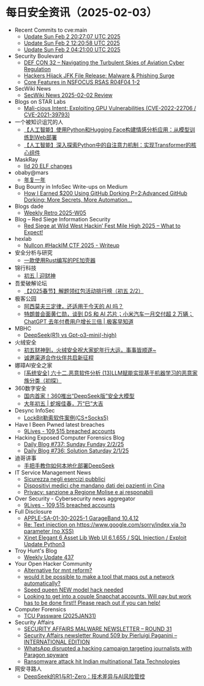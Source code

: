 # 每日安全资讯（2025-02-03）

- Recent Commits to cve:main
  - [Update Sun Feb  2 20:27:07 UTC 2025](https://github.com/trickest/cve/commit/fcf3014fa98cc26f06af3e2bab5e9248e80b149f)
  - [Update Sun Feb  2 12:20:58 UTC 2025](https://github.com/trickest/cve/commit/a65cb4569063b4a65b895041ed0abcdb1df57ff9)
  - [Update Sun Feb  2 04:21:00 UTC 2025](https://github.com/trickest/cve/commit/3e10a03ba05176de772d99d5a5a2c51ac1c34160)
- Security Boulevard
  - [DEF CON 32 – Navigating the Turbulent Skies of Aviation Cyber Regulation](https://securityboulevard.com/2025/02/def-con-32-navigating-the-turbulent-skies-of-aviation-cyber-regulation-2/)
  - [Hackers Hijack JFK File Release: Malware & Phishing Surge](https://securityboulevard.com/2025/02/hackers-hijack-jfk-file-release-malware-phishing-surge/)
  - [Core Features in NSFOCUS RSAS R04F04 1-2](https://securityboulevard.com/2025/02/core-features-in-nsfocus-rsas-r04f04-1-2/)
- SecWiki News
  - [SecWiki News 2025-02-02 Review](http://www.sec-wiki.com/?2025-02-02)
- Blogs on STAR Labs
  - [Mali-cious Intent: Exploiting GPU Vulnerabilities (CVE-2022-22706 / CVE-2021-39793)](https://starlabs.sg/blog/2025/12-mali-cious-intent-exploiting-gpu-vulnerabilities-cve-2022-22706/)
- 一个被知识诅咒的人
  - [【人工智能】使用Python和Hugging Face构建情感分析应用：从模型训练到Web部署](https://blog.csdn.net/nokiaguy/article/details/145420450)
  - [【人工智能】深入探索Python中的自注意力机制：实现Transformer的核心组件](https://blog.csdn.net/nokiaguy/article/details/145420439)
- MaskRay
  - [lld 20 ELF changes](https://maskray.me/blog/2025-02-02-lld-20-elf-changes)
- obaby@mars
  - [年复一年](https://h4ck.org.cn/2025/02/19063)
- Bug Bounty in InfoSec Write-ups on Medium
  - [How I Earned $200 Using GitHub Dorking P=2:Advanced GitHub Dorking: More Secrets, More Automation…](https://infosecwriteups.com/advanced-github-dorking-more-secrets-more-automation-more-bounties-f39dd553b1c2?source=rss----7b722bfd1b8d--bug_bounty)
- Blogs  dade
  - [Weekly Retro 2025-W05](https://0xda.de/blog/2025/02/weekly-retro-2025-w05/)
- Blog – Red Siege Information Security
  - [Red Siege at Wild West Hackin’ Fest Mile High 2025 – What to Expect!](https://redsiege.com/blog/2025/02/red-siege-at-wild-west-hackin-fest-mile-high-2025-what-to-expect/)
- hexlab
  - [Nullcon #HackIM CTF 2025 - Writeup](https://hexlab.xyz/blog/Nullcon-HackIM-CTF-2025-Writeup/)
- 安全分析与研究
  - [一款使用Rust编写的PE加壳器](https://mp.weixin.qq.com/s?__biz=MzA4ODEyODA3MQ==&mid=2247490280&idx=1&sn=27a8a52ec1103e01e0110d3cd8177b5d&chksm=902fb5c0a7583cd6218d677628b2525d44e71fe4a1a277e33d09f2eb178e9d0f3d1b7f16868b&scene=58&subscene=0#rd)
- 锦行科技
  - [初五 | 迎财神](https://mp.weixin.qq.com/s?__biz=MzIxNTQxMjQyNg==&mid=2247493742&idx=1&sn=6c298f8ce178ae5f381c68b29f886a7f&chksm=979a13cba0ed9add09c5b22955bcce5e7a177a09072e01fe7ecdb9b58a578e7a75a7338606aa&scene=58&subscene=0#rd)
- 吾爱破解论坛
  - [【2025春节】解题领红包活动排行榜（初五 2/2）](https://mp.weixin.qq.com/s?__biz=MjM5Mjc3MDM2Mw==&mid=2651141668&idx=1&sn=82663ea0981e0c6f1544bb1fe7ab6bb8&chksm=bd50a6708a272f660989d775c0b51760ab65a87bdfaebbc3eb8e52d3797a728c8c3c53cdc3db&scene=58&subscene=0#rd)
- 极客公园
  - [阿西莫夫三定律，还适用于今天的 AI 吗？](https://mp.weixin.qq.com/s?__biz=MTMwNDMwODQ0MQ==&mid=2653073110&idx=1&sn=b277757d83dc66d3c5755989bdf48f50&chksm=7e57d36049205a76146ef55cb30a443f45110c7828858b74358ef216851bb3d2050790c61b32&scene=58&subscene=0#rd)
  - [特朗普会面黄仁勋，谈到 DS 和 AI 芯片；小米汽车一月交付超 2 万辆；ChatGPT 去年付费用户增长三倍 | 极客早知道](https://mp.weixin.qq.com/s?__biz=MTMwNDMwODQ0MQ==&mid=2653073109&idx=1&sn=3a5c6e9636f6223b1e994a0d7c7ef99e&chksm=7e57d36349205a75d495f380e35da4f2c90ad22710777273824e8a28f1952b68aff534019547&scene=58&subscene=0#rd)
- MBHC
  - [DeepSeek(R1) vs Gpt-o3-mini(-high)](https://mp.weixin.qq.com/s?__biz=MzU5Mzk3NTE0Mw==&mid=2247483715&idx=1&sn=8f936ef2f0c039f3e1d7bbf3d7bf66df&chksm=fe09034bc97e8a5d5e70e334a94f5e775517c607f283d57c8b72e82f3e69e3f55861234dbc2d&scene=58&subscene=0#rd)
- 火绒安全
  - [初五财神到，火绒安全祝大家蛇年行大运，事事皆顺遂~](https://mp.weixin.qq.com/s?__biz=MzI3NjYzMDM1Mg==&mid=2247522009&idx=1&sn=427a7360c75c10d3278f62a51ef5b068&chksm=eb7048e6dc07c1f0dfeea1cbf6b85548ce582944fbfea679ffde25c1b6e6d1f148aea83dabc7&scene=58&subscene=0#rd)
  - [诚邀渠道合作伙伴共启新征程](https://mp.weixin.qq.com/s?__biz=MzI3NjYzMDM1Mg==&mid=2247522009&idx=2&sn=ca2b184d62f7ecba76d349a8faa6d2bf&chksm=eb7048e6dc07c1f05ec257548f51393da431feaac3cc1a829fa508cde8291071d95277882a19&scene=58&subscene=0#rd)
- 娜璋AI安全之家
  - [[系统安全] 六十二.恶意软件分析 (13)LLM赋能实现基于机器学习的恶意家族分类（初探）](https://mp.weixin.qq.com/s?__biz=Mzg5MTM5ODU2Mg==&mid=2247501299&idx=1&sn=c461a9440fcea0ecee2c1d78cdda5cdd&chksm=cfcf753ef8b8fc289095d45e909b053dcb87dd4794e462fcf1d60ee5c8e7715cc2f2f8c2af13&scene=58&subscene=0#rd)
- 360数字安全
  - [国内首家！360推出“DeepSeek版”安全大模型](https://mp.weixin.qq.com/s?__biz=MzA4MTg0MDQ4Nw==&mid=2247579300&idx=1&sn=fb81fc2b90cac494c296287ef221c64f&chksm=9f8d26aca8faafbab862d9d12c16bf810abde53f061e47a38f952b28862d897e8405ebd99be1&scene=58&subscene=0#rd)
  - [大年初五 | 蛇报佳春，万“巳”大吉](https://mp.weixin.qq.com/s?__biz=MzA4MTg0MDQ4Nw==&mid=2247579300&idx=2&sn=c06abb2df32188e9b4d4cda59aad3c1a&chksm=9f8d26aca8faafba2fa3a2ff9c51bb3b8b9909869b1b29790b16afb0c7c3bf5db029ef357909&scene=58&subscene=0#rd)
- Desync InfoSec
  - [LockBit勒索软件案例(CS+Socks5)](https://mp.weixin.qq.com/s?__biz=MzkzMDE3ODc1Mw==&mid=2247489011&idx=1&sn=cdefefd425a7437c3ef0df558eb05375&chksm=c27f665df508ef4b1dd69002004b822d8088e12e7ddb41fb844da301a2dc60d7acacb9ed6733&scene=58&subscene=0#rd)
- Have I Been Pwned latest breaches
  - [9Lives - 109,515 breached accounts](https://haveibeenpwned.com/PwnedWebsites#9Lives)
- Hacking Exposed Computer Forensics Blog
  - [Daily Blog #737: Sunday Funday 2/2/25](https://www.hecfblog.com/2025/02/daily-blog-737-sunday-funday-2225.html)
  - [Daily Blog #736: Solution Saturday 2/1/25](https://www.hecfblog.com/2025/02/daily-blog-736-solution-saturday-2125.html)
- 迪哥讲事
  - [手把手教你如何本地化部署DeepSeek](https://mp.weixin.qq.com/s?__biz=MzIzMTIzNTM0MA==&mid=2247497017&idx=1&sn=c755513c5dbf6ec01ad0d40eba61ae44&chksm=e8a5ff5adfd2764cbfc5d5022694332b05284a95fecaccdd14aa436daac1a63d33e4089b7287&scene=58&subscene=0#rd)
- IT Service Management News
  - [Sicurezza negli esercizi pubblici](http://blog.cesaregallotti.it/2025/02/sicurezza-negli-esercizi-pubblici.html)
  - [Dispositivi medici che mandano dati dei pazienti in Cina](http://blog.cesaregallotti.it/2025/02/dispositivi-medici-che-mandano-dati-dei.html)
  - [Privacy: sanzione a Regione Molise e ai responabili](http://blog.cesaregallotti.it/2025/02/privacy-sanzione-regione-molise-e-ai.html)
- Over Security - Cybersecurity news aggregator
  - [9Lives - 109,515 breached accounts](https://haveibeenpwned.com/PwnedWebsites#9Lives)
- Full Disclosure
  - [APPLE-SA-01-30-2025-1 GarageBand 10.4.12](https://seclists.org/fulldisclosure/2025/Feb/2)
  - [Re: Text injection on https://www.google.com/sorry/index via ?q parameter (no XSS)](https://seclists.org/fulldisclosure/2025/Feb/1)
  - [Xinet Elegant 6 Asset Lib Web UI 6.1.655 / SQL Injection / Exploit Update Python3](https://seclists.org/fulldisclosure/2025/Feb/0)
- Troy Hunt's Blog
  - [Weekly Update 437](https://www.troyhunt.com/weekly-update-437/)
- Your Open Hacker Community
  - [Alternative for mnt reform?](https://www.reddit.com/r/HowToHack/comments/1ig2fg0/alternative_for_mnt_reform/)
  - [would it be possible to make a tool that maps out a network automatically?](https://www.reddit.com/r/HowToHack/comments/1ifq4l8/would_it_be_possible_to_make_a_tool_that_maps_out/)
  - [Speed queen NEW model hack needed](https://www.reddit.com/r/HowToHack/comments/1ig61me/speed_queen_new_model_hack_needed/)
  - [Looking to get into a couple Snapchat accounts. Will pay but work has to be done first!! Please reach out if you can help!](https://www.reddit.com/r/HowToHack/comments/1ifwya9/looking_to_get_into_a_couple_snapchat_accounts/)
- Computer Forensics
  - [TCU Passware (2025JAN31)](https://www.reddit.com/r/computerforensics/comments/1igaiem/tcu_passware_2025jan31/)
- Security Affairs
  - [SECURITY AFFAIRS MALWARE NEWSLETTER – ROUND 31](https://securityaffairs.com/173746/malware/security-affairs-malware-newsletter-round-31.html)
  - [Security Affairs newsletter Round 509 by Pierluigi Paganini – INTERNATIONAL EDITION](https://securityaffairs.com/173741/breaking-news/security-affairs-newsletter-round-509-by-pierluigi-paganini-international-edition.html)
  - [WhatsApp disrupted a hacking campaign targeting journalists with Paragon spyware](https://securityaffairs.com/173721/security/whatsapp-disrupted-paragon-spyware-campaign.html)
  - [Ransomware attack hit Indian multinational Tata Technologies](https://securityaffairs.com/173712/cyber-crime/tata-technologies-ransomware-attack.html)
- 网安寻路人
  - [DeepSeek的R1与R1-Zero：技术差异与AI风险管控](https://mp.weixin.qq.com/s?__biz=MzIxODM0NDU4MQ==&mid=2247506432&idx=1&sn=ddb2b818c020739b2b004f3cfcb69a91&chksm=97e967eaa09eeefc9023ae78007b8295e56b81a367336405b00fd9e2494d207b2d3cf1fc0ba7&scene=58&subscene=0#rd)
